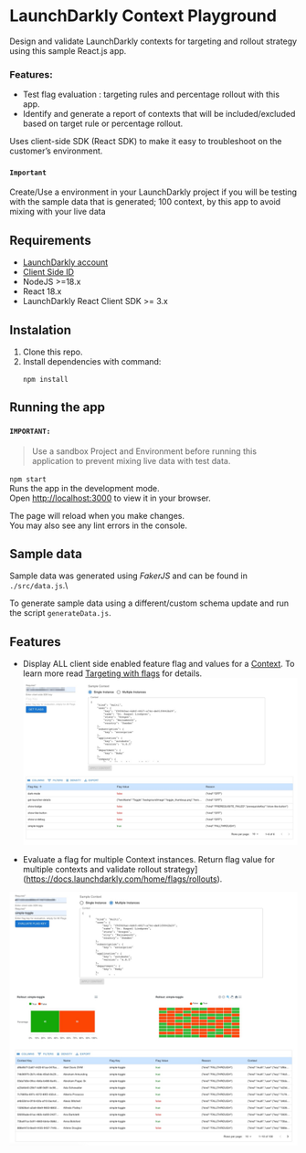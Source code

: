 # LaunchDarkly Context Playground
Design and validate LaunchDarkly contexts for targeting and rollout strategy using this sample React.js app.

### Features:
* Test flag evaluation : targeting rules and percentage rollout with this app.
* Identify and generate a report of contexts that will be included/excluded based on target rule or percentage rollout.

Uses client-side SDK (React SDK) to make it easy to troubleshoot on the customer’s environment.

#### `Important`
Create/Use a environment in your LaunchDarkly project if you will be testing with the sample data that is generated; 100 context, by this app to avoid mixing with your live data

## Requirements
* [LaunchDarkly account](https://launchdarkly.com/start-trial/)
* [Client Side ID](https://docs.launchdarkly.com/home/organize/environments/?q=clientside+id#finding-and-resetting-an-environments-sdk-key-mobile-key-or-client-side-id)
* NodeJS >=18.x
* React 18.x
* LaunchDarkly React Client SDK >= 3.x

## Instalation
1. Clone this repo.
2. Install dependencies with command:
    ```
    npm install
    ```


## Running the app
#### `IMPORTANT:`
> Use a sandbox Project and Environment before running this application to prevent mixing live data with test data. 


`npm start`\
Runs the app in the development mode.\
Open [http://localhost:3000](http://localhost:3000) to view it in your browser.

The page will reload when you make changes.\
You may also see any lint errors in the console.

## Sample data
Sample data was generated using *FakerJS* and can be found in `./src/data.js`.\

To generate sample data using a different/custom schema update and run the script `generateData.js`.

## Features

* Display ALL client side enabled feature flag and values for a [Context](https://docs.launchdarkly.com/home/contexts). To learn more read [Targeting with flags](https://docs.launchdarkly.com/home/flags/targeting) for details.
![Single Context Instance](img/singleContext.jpg)


* Evaluate a flag for multiple Context instances.
Return flag value for multiple contexts and validate rollout strategy](https://docs.launchdarkly.com/home/flags/rollouts).

![Multi Context Instance](img/multiContextInstance.jpg)
